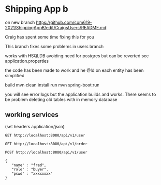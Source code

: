 # Shipping App b

on new branch https://github.com/com619-2021/ShippingAppB/edit/CraigsUsers/README.md

Craig has  spent some time fixing this for you 

This branch fixes some problems in users branch

works with HSQLDB avoiding need for postgres
but can be reverted see application.properties

the code has been made to work and he @Id on each entity has been simplified

build mvn clean install
run mvn spring-boot:run

you will see error logs but the application builds and works. 
There seems to be problem deleting old tables with in memory database


## working services

(set headers application/json)
```
GET http://localhost:8080/api/v1/user

GET http://localhost:8080/api/v1/order

POST http://localhost:8080/api/v1/user

{
   "name" : "fred",
   "role" : "buyer",
   "pswd" : "xxxxxxxx"
}
```
